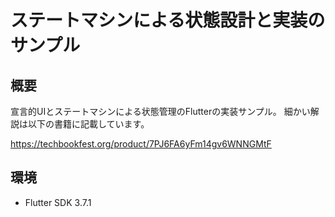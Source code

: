 # ステートマシンによる状態設計と実装のサンプル

## 概要

宣言的UIとステートマシンによる状態管理のFlutterの実装サンプル。
細かい解説は以下の書籍に記載しています。

https://techbookfest.org/product/7PJ6FA6yFm14gv6WNNGMtF

## 環境

+ Flutter SDK 3.7.1
